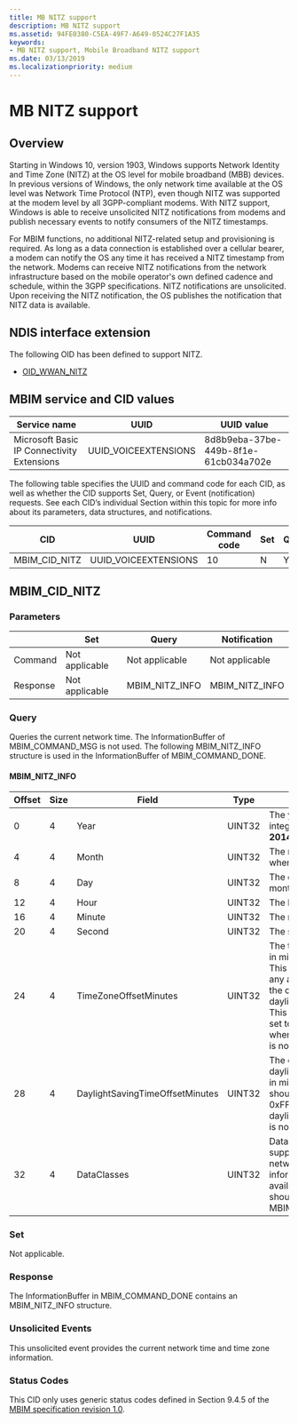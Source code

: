 ```yaml
---
title: MB NITZ support
description: MB NITZ support
ms.assetid: 94FE0380-C5EA-49F7-A649-0524C27F1A35
keywords:
- MB NITZ support, Mobile Broadband NITZ support
ms.date: 03/13/2019
ms.localizationpriority: medium
---
```


# MB NITZ support

## Overview

Starting in Windows 10, version 1903, Windows supports Network Identity and Time Zone (NITZ) at the OS level for mobile broadband (MBB) devices. In previous versions of Windows, the only network time available at the OS level was Network Time Protocol (NTP), even though NITZ was supported at the modem level by all 3GPP-compliant modems. With NITZ support, Windows is able to receive unsolicited NITZ notifications from modems and publish necessary events to notify consumers of the NITZ timestamps.

For MBIM functions, no additional NITZ-related setup and provisioning is required. As long as a data connection is established over a cellular bearer, a modem can notify the OS any time it has received a NITZ timestamp from the network. Modems can receive NITZ notifications from the network infrastructure based on the mobile operator's own defined cadence and schedule, within the 3GPP specifications. NITZ notifications are unsolicited. Upon receiving the NITZ notification, the OS publishes the notification that NITZ data is available.

## NDIS interface extension

The following OID has been defined to support NITZ.

- [OID_WWAN_NITZ](oid-wwan-nitz.md)

## MBIM service and CID values

| Service name | UUID | UUID value |
| --- | --- | --- |
| Microsoft Basic IP Connectivity Extensions | UUID_VOICEEXTENSIONS | 8d8b9eba-37be-449b-8f1e-61cb034a702e |

The following table specifies the UUID and command code for each CID, as well as whether the CID supports Set, Query, or Event (notification) requests. See each CID’s individual Section within this topic for more info about its parameters, data structures, and notifications. 

| CID | UUID | Command code | Set | Query | Notify |
| --- | --- | --- | --- | --- | --- |
| MBIM_CID_NITZ | UUID_VOICEEXTENSIONS | 10 | N | Y | Y |

## MBIM_CID_NITZ

### Parameters

|  | Set | Query | Notification |
| --- | --- | --- | --- |
| Command | Not applicable | Not applicable | Not applicable |
| Response | Not applicable | MBIM_NITZ_INFO | MBIM_NITZ_INFO |

### Query

Queries the current network time. The InformationBuffer of MBIM_COMMAND_MSG is not used. The following MBIM_NITZ_INFO structure is used in the InformationBuffer of MBIM_COMMAND_DONE.

#### MBIM_NITZ_INFO

| Offset | Size | Field | Type | Description |
| --- | --- | --- | --- | --- |
| 0 | 4 | Year | UINT32 | The year as an integer. For example, **2014**. |
| 4 | 4 | Month | UINT32 | The month (1..12), where January == 1. |
| 8 | 4 | Day | UINT32 | The day of the month, (1..31). |
| 12 | 4 | Hour | UINT32 | The hour, (0..23). |
| 16 | 4 | Minute | UINT32 | The minute, (0..59). |
| 20 | 4 | Second | UINT32 | The second, (0..59). |
| 24 | 4 | TimeZoneOffsetMinutes | UINT32 | The time zone offset, in minutes, from UTC. This value includes any adjustment for the current state of daylight saving time. This value should be set to 0xFFFFFFFF when time zone info is not available. |
| 28 | 4 | DaylightSavingTimeOffsetMinutes | UINT32 | The offset for daylight saving time, in minutes. This value should be set to 0xFFFFFFFF when daylight saving time is not available. |
| 32 | 4 | DataClasses | UINT32 | Data classes supported by this network. If this information is not available, this field should be set to MBIMDataClassNone. |

### Set

Not applicable.

### Response

The InformationBuffer in MBIM_COMMAND_DONE contains an MBIM_NITZ_INFO structure.

### Unsolicited Events

This unsolicited event provides the current network time and time zone information.

### Status Codes

This CID only uses generic status codes defined in Section 9.4.5 of the [MBIM specification revision 1.0](https://www.usb.org/sites/default/files/MBIM10Errata1_073013.zip).